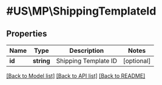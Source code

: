 # #US\MP\ShippingTemplateId

## Properties

Name | Type | Description | Notes
------------ | ------------- | ------------- | -------------
**id** | **string** | Shipping Template ID | [optional]


[[Back to Model list]](../) [[Back to API list]](../../Api/US/MP) [[Back to README]](../../README.md)
